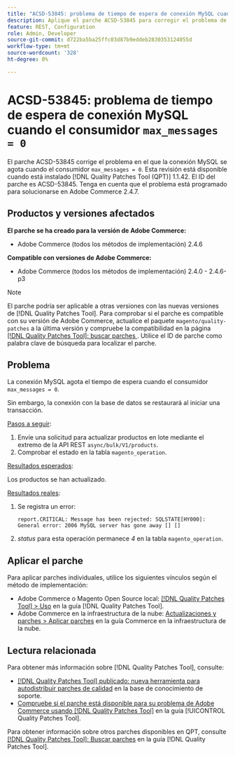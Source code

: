 ```yaml
---
title: "ACSD-53845: problema de tiempo de espera de conexión MySQL cuando el consumidor max_messages = 0"
description: Aplique el parche ACSD-53845 para corregir el problema de Adobe Commerce donde la conexión MySQL excede el tiempo de espera cuando el consumidor "max_messages = 0".
feature: REST, Configuration
role: Admin, Developer
source-git-commit: d722ba5ba25ffc03d87b9eddeb2830353124055d
workflow-type: tm+mt
source-wordcount: '328'
ht-degree: 0%

---
```


# ACSD-53845: problema de tiempo de espera de conexión MySQL cuando el consumidor `max_messages = 0`

El parche ACSD-53845 corrige el problema en el que la conexión MySQL se agota cuando el consumidor `max_messages = 0`. Esta revisión está disponible cuando está instalado [!DNL Quality Patches Tool (QPT)] 1.1.42. El ID del parche es ACSD-53845. Tenga en cuenta que el problema está programado para solucionarse en Adobe Commerce 2.4.7.

## Productos y versiones afectados

**El parche se ha creado para la versión de Adobe Commerce:**

* Adobe Commerce (todos los métodos de implementación) 2.4.6

**Compatible con versiones de Adobe Commerce:**

* Adobe Commerce (todos los métodos de implementación) 2.4.0 - 2.4.6-p3

>[!NOTE]
>
>El parche podría ser aplicable a otras versiones con las nuevas versiones de [!DNL Quality Patches Tool]. Para comprobar si el parche es compatible con su versión de Adobe Commerce, actualice el paquete `magento/quality-patches` a la última versión y compruebe la compatibilidad en la página [[!DNL Quality Patches Tool]: buscar parches ](https://experienceleague.adobe.com/tools/commerce-quality-patches/index.html). Utilice el ID de parche como palabra clave de búsqueda para localizar el parche.

## Problema

La conexión MySQL agota el tiempo de espera cuando el consumidor `max_messages = 0`.

Sin embargo, la conexión con la base de datos se restaurará al iniciar una transacción.

<u>Pasos a seguir</u>:

1. Envíe una solicitud para actualizar productos en lote mediante el extremo de la API REST `async/bulk/V1/products`.
1. Comprobar el estado en la tabla `magento_operation`.

<u>Resultados esperados</u>:

Los productos se han actualizado.

<u>Resultados reales</u>:

1. Se registra un error:

   ```
   report.CRITICAL: Message has been rejected: SQLSTATE[HY000]: General error: 2006 MySQL server has gone away [] []
   ```

1. *status* para esta operación permanece *4* en la tabla `magento_operation`.

## Aplicar el parche

Para aplicar parches individuales, utilice los siguientes vínculos según el método de implementación:

* Adobe Commerce o Magento Open Source local: [[!DNL Quality Patches Tool] > Uso](https://experienceleague.adobe.com/docs/commerce-operations/tools/quality-patches-tool/usage.html) en la guía [!DNL Quality Patches Tool].
* Adobe Commerce en la infraestructura de la nube: [Actualizaciones y parches > Aplicar parches](https://experienceleague.adobe.com/docs/commerce-cloud-service/user-guide/develop/upgrade/apply-patches.html) en la guía Commerce en la infraestructura de la nube.

## Lectura relacionada

Para obtener más información sobre [!DNL Quality Patches Tool], consulte:

* [[!DNL Quality Patches Tool] publicado: nueva herramienta para autodistribuir parches de calidad](https://experienceleague.adobe.com/en/docs/commerce-knowledge-base/kb/announcements/commerce-announcements/magento-quality-patches-released-new-tool-to-self-serve-quality-patches) en la base de conocimiento de soporte.
* [Compruebe si el parche está disponible para su problema de Adobe Commerce usando [!DNL Quality Patches Tool]](/help/tools/quality-patches-tool/patches-available-in-qpt/check-patch-for-magento-issue-with-magento-quality-patches.md) en la guía [!UICONTROL Quality Patches Tool].


Para obtener información sobre otros parches disponibles en QPT, consulte [[!DNL Quality Patches Tool]: Buscar parches](https://experienceleague.adobe.com/tools/commerce-quality-patches/index.html) en la guía [!DNL Quality Patches Tool].
